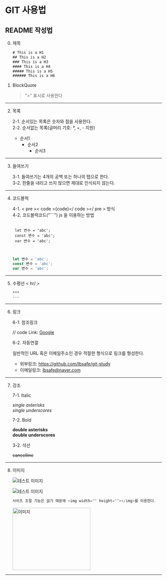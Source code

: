 # GIT 사용법
## README 작성법

0. 제목
    ```js
    # This is a H1
    ## This is a H2
    ### This is a H3
    #### This is a H4
    ##### This is a H5
    ###### This is a H6
    ```

1. BlockQuote
    > ">" 표시로 사용한다
***

2. 목록

    2-1. 순서있는 목록은 숫자와 점을 사용한다.<br>
    2-2. 순서없는 목록(글머리 기호: *, +, - 지원)
    * 순서1
        + 순서2
            - 순서3
***

3. 들여쓰기

    3-1. 들여쓰기는 4개의 공백 또는 하나의 탭으로 한다.<br>
    3-2. 한줄을 내리고 쓰지 않으면 제대로 인식되지 않는다.
***

4. 코드블럭

    4-1. < pre >< code >{code}</ code ></ pre > 방식<br>
    4-2. 코드블럭코드("```") js 을 이용하는 방법
    <pre>
    <code>
    let 변수 = 'abc';
    const 변수 = 'abc';
    var 변수 = 'abc';
    </code>
    </pre>

    ```js
    let 변수 = 'abc';
    const 변수 = 'abc';
    var 변수 = 'abc';
    ```
***

5. 수평선 < hr/ >
    ```
    ***
    ---
    ```
 ***

6. 링크

    6-1. 참조링크

    // code
    Link: [Google][googlelink]

    [googlelink]: https://google.com "Go google"

    6-2. 자동연결

    일반적인 URL 혹은 이메일주소인 경우 적절한 형식으로 링크를 형성한다.

    * 외부링크: <https://github.com/lbsafe/git-study>
    * 이메일링크: <lbsafe@naver.com>
***

7. 강조
    
    7-1. Italic

    *single asterisks* <br>
    _single underscores_ <br>

    7-2. Bold

    **double asterisks** <br>
    __double underscores__ <br>

    3-2. 삭선

    ~~cancelline~~
***

8. 이미지

    ![테스트 이미지](https://picsum.photos/id/237/300/300)

    ![테스트 이미지](https://picsum.photos/id/103/200/200 "사진")

    ```js
    사이즈 조절 기능은 없기 때문에 <img width="" height=""></img>를 이용한다.
    ```

    <img src="https://picsum.photos/seed/picsum/200" width="250px" height="200px" title="px(픽셀) 크기 설정" alt="이미지"></img>
***